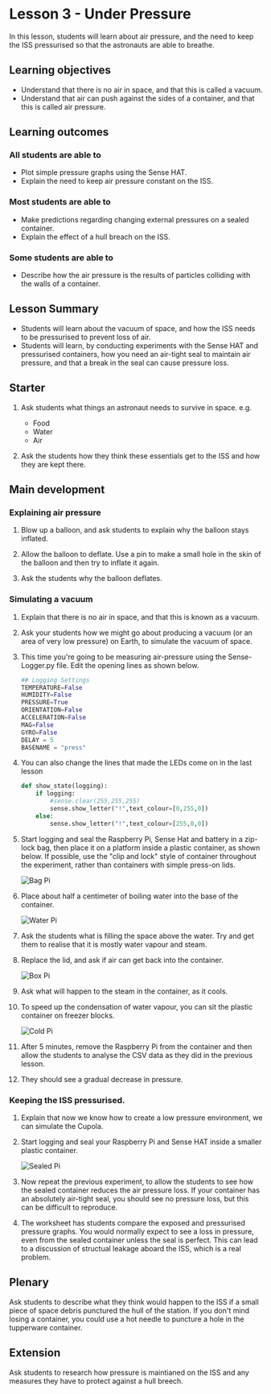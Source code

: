 # Lesson 3 - Under Pressure

In this lesson, students will learn about air pressure, and the need to keep the ISS pressurised so that the astronauts are able to breathe.

## Learning objectives

- Understand that there is no air in space, and that this is called a vacuum.
- Understand that air can push against the sides of a container, and that this is called air pressure.

## Learning outcomes

### All students are able to

- Plot simple pressure graphs using the Sense HAT.
- Explain the need to keep air pressure constant on the ISS.

### Most students are able to

- Make predictions regarding changing external pressures on a sealed container.
- Explain the effect of a hull breach on the ISS.

### Some students are able to

- Describe how the air pressure is the results of particles colliding with the walls of a container.

## Lesson Summary

- Students will learn about the vacuum of space, and how the ISS needs to be pressurised to prevent loss of air.
- Students will learn, by conducting experiments with the Sense HAT and pressurised containers, how you need an air-tight seal to maintain air pressure, and that a break in the seal can cause pressure loss.

## Starter

1. Ask students what things an astronaut needs to survive in space. e.g.
    - Food
    - Water
    - Air

1. Ask the students how they think these essentials get to the ISS and how they are kept there.

## Main development

### Explaining air pressure

1. Blow up a balloon, and ask students to explain why the balloon stays inflated. 

1. Allow the balloon to deflate. Use a pin to make a small hole in the skin of the balloon and then try to inflate it again.

1. Ask the students why the balloon deflates.

### Simulating a vacuum

1. Explain that there is no air in space, and that this is known as a vacuum.

1. Ask your students how we might go about producing a vacuum (or an area of very low pressure) on Earth, to simulate the vacuum of space.

1. This time you're going to be measuring air-pressure using the Sense-Logger.py file. Edit the opening lines as shown below.

	```python
	## Logging Settings
	TEMPERATURE=False
	HUMIDITY=False
	PRESSURE=True
	ORIENTATION=False
	ACCELERATION=False
	MAG=False
	GYRO=False
	DELAY = 5
	BASENAME = "press"
	```
1. You can also change the lines that made the LEDs come on in the last lesson

	```python
	def show_state(logging):
		if logging:
			#sense.clear(255,255,255)
			sense.show_letter("!",text_colour=[0,255,0])
		else:
			sense.show_letter("!",text_colour=[255,0,0])
	```

1. Start logging and seal the Raspberry Pi, Sense Hat and battery in a zip-lock bag, then place it on a platform inside a plastic container, as shown below. If possible, use the "clip and lock" style of container throughout the experiment, rather than containers with simple press-on lids.

	![Bag Pi](images/bag-pi.jpg)

1. Place about half a centimeter of boiling water into the base of the container.

	![Water Pi](images/water-pi.jpg)

1. Ask the students what is filling the space above the water. Try and get them to realise that it is mostly water vapour and steam.

1. Replace the lid, and ask if air can get back into the container.

	![Box Pi](images/box-pi.jpg)

1. Ask what will happen to the steam in the container, as it cools.
1. To speed up the condensation of water vapour, you can sit the plastic container on freezer blocks.

	![Cold Pi](images/cold-pi.jpg)

1. After 5 minutes, remove the Raspberry Pi from the container and then allow the students to analyse the CSV data as they did in the previous lesson.

1. They should see a gradual decrease in pressure.

### Keeping the ISS pressurised.

1. Explain that now we know how to create a low pressure environment, we can
simulate the Cupola.

2. Start logging and seal your Raspberry Pi and Sense HAT inside a smaller plastic container.

	![Sealed Pi](images/sealed-pi.jpg)

3. Now repeat the previous experiment, to allow the students to see how the sealed container reduces the air pressure loss. If your container has an absolutely air-tight seal, you should see no pressure loss, but this can be difficult to reproduce. 

4. The worksheet has students compare the exposed and pressurised pressure graphs. You would normally expect to see a loss in pressure, even from the sealed container unless the seal is perfect. This can lead to a discussion of structual leakage aboard the ISS, which is a real problem.

## Plenary

Ask students to describe what they think would happen to the ISS if a small piece of space debris punctured the hull of the station. If you don't mind losing a container, you could use a hot needle to puncture a hole in the tupperware container.

## Extension

Ask students to research how pressure is maintianed on the ISS and any measures they have to protect against a hull breech. 
